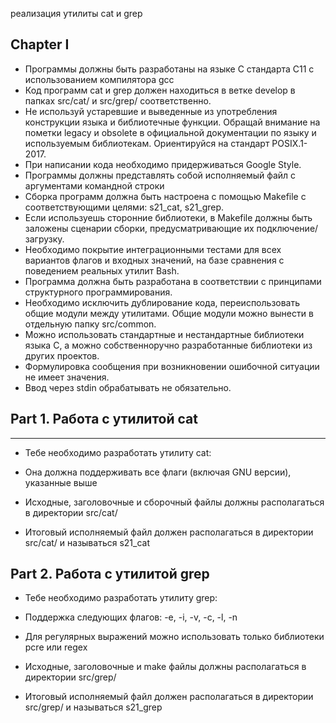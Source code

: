 реализация утилиты cat  и grep

## Chapter I

- Программы должны быть разработаны на языке С стандарта C11 с использованием компилятора gcc
- Код программ cat и grep должен находиться в ветке develop в папках src/cat/ и src/grep/ соответственно.
- Не используй устаревшие и выведенные из употребления конструкции языка и библиотечные функции. Обращай внимание на пометки legacy и obsolete в официальной документации по языку и используемым библиотекам. Ориентируйся на стандарт POSIX.1-2017.
- При написании кода необходимо придерживаться Google Style.
- Программы должны представлять собой исполняемый файл с аргументами командной строки
- Сборка программ должна быть настроена с помощью Makefile с соответствующими целями: s21_cat, s21_grep.
- Если используешь сторонние библиотеки, в Makefile должны быть заложены сценарии сборки, предусматривающие их подключение/загрузку.
- Необходимо покрытие интеграционными тестами для всех вариантов флагов и входных значений, на базе сравнения с поведением реальных утилит Bash.
- Программа должна быть разработана в соответствии с принципами структурного программирования.
- Необходимо исключить дублирование кода, переиспользовать общие модули между утилитами. Общие модули можно вынести в отдельную папку src/common.
- Можно использовать стандартные и нестандартные библиотеки языка С, а можно собственноручно разработанные библиотеки из других проектов.
- Формулировка сообщения при возникновении ошибочной ситуации не имеет значения.
- Ввод через stdin обрабатывать не обязательно.


## Part 1. Работа с утилитой cat
***
- Тебе необходимо разработать утилиту cat:

- Она должна поддерживать все флаги (включая GNU версии), указанные выше

- Исходные, заголовочные и сборочный файлы должны располагаться в директории src/cat/
  
- Итоговый исполняемый файл должен располагаться в директории src/cat/ и называться s21_cat

## Part 2. Работа с утилитой grep

- Тебе необходимо разработать утилиту grep:

- Поддержка следующих флагов: -e, -i, -v, -c, -l, -n
- Для регулярных выражений можно использовать только библиотеки pcre или regex
- Исходные, заголовочные и make файлы должны располагаться в директории src/grep/
- Итоговый исполняемый файл должен располагаться в директории src/grep/ и называться s21_grep
